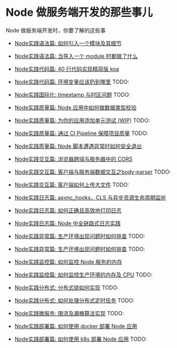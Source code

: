 # Node 做服务端开发的那些事儿

Node 做服务端开发时，你要了解的这些事

+ [Node实践语法篇: 如何引入一个模块及其细节](./require.md)
+ [Node实践语法篇: 当导入一个 module 时都做了什么]()

+ [Node实践代码篇: 40 行代码实现精简版 koa](./koa.md)
+ [Node实践代码篇: 环境变量应该扔到哪里](./env.md) TODO:

+ [Node实践国际化: timestamp 与时区问题](./env.md) TODO:

+ [Node实践质量篇: Node 应用中如何做数据类型校验](./joi.md)
+ [Node实践质量篇: 为你的应用添加单元测试 (WIP)](./test.md) TODO:
+ [Node实践质量篇: 通过 CI Pipeline 保障项目质量](./test.md) TODO:
+ [Node实践质量篇: Node 脚本遭遇异常时如何安全退出](./exit-code.md)

+ [Node实践交互篇: 浏览器跨域与服务器中的 CORS](./cors.md)
+ [Node实践交互篇: 客户端与服务端数据交互之body-parser](./body.md) TODO:
+ [Node实践交互篇: 客户端如何上传大文件](./body.md) TODO:

+ [Node实践日志篇: async_hooks，CLS 与异步资源生命周期监听](./cls.md)
+ [Node实践日志篇: 如何正确且高效地打印日志](./log.md)
+ [Node实践日志篇: Node 中全链路式日志实践](./log-request-id.md)

+ [Node实践异常篇: 生产环境出现问题时如何排查](./mem.md) TODO:
+ [Node实践异常篇: 生产环境出现问题时如何排查](./mem.md) TODO:

+ [Node实践监控篇: 如何监控 Node 服务的内存](./mem.md)
+ [Node实践监控篇: 如何监控生产环境的内存及 CPU](./mem.md) TODO:

+ [Node实践分布式: 分布式锁如何实现](./mem.md) TODO:
+ [Node实践分布式: 如何处理分布式定时任务](./mem.md) TODO:

+ [Node实践微服务: 限流及漏桶算法实现](./rate-limit.md) TODO:

+ [Node实践部署篇: 如何使用 docker 部署 Node 应用](./docker.md)
+ [Node实践部署篇: 如何使用 k8s 部署 Node 应用](./body.md) TODO:
